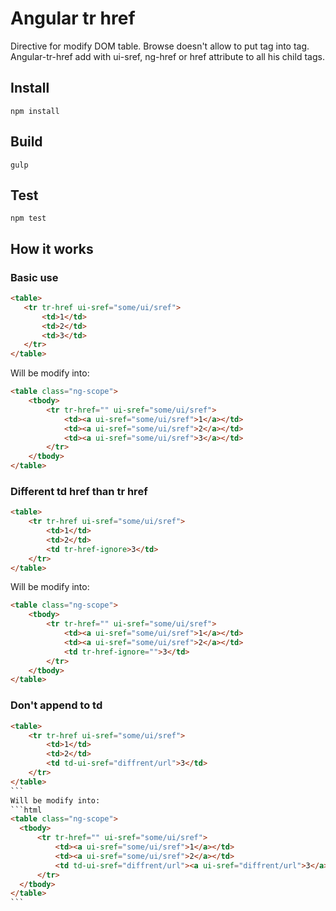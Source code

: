 # Angular tr href
Directive for modify DOM table.
Browse doesn't allow to put <a> tag into <tr> tag.
Angular-tr-href add <a> with ui-sref, ng-href or href attribute to all his <th> child tags.

## Install
```
npm install
```

## Build
```
gulp
```

## Test
```
npm test
```

## How it works
### Basic use
```html
<table>
   <tr tr-href ui-sref="some/ui/sref">
       <td>1</td>
       <td>2</td>
       <td>3</td>
   </tr>
</table>
```
Will be modify into:
```html
<table class="ng-scope">
    <tbody>
        <tr tr-href="" ui-sref="some/ui/sref">
            <td><a ui-sref="some/ui/sref">1</a></td>
            <td><a ui-sref="some/ui/sref">2</a></td>
            <td><a ui-sref="some/ui/sref">3</a></td>
        </tr>
    </tbody>
</table>
```
### Different td href than tr href
```html
<table>
    <tr tr-href ui-sref="some/ui/sref">
        <td>1</td>
        <td>2</td>
        <td tr-href-ignore>3</td>
    </tr>
</table>
```
Will be modify into:
```html
<table class="ng-scope">
    <tbody>
        <tr tr-href="" ui-sref="some/ui/sref">
            <td><a ui-sref="some/ui/sref">1</a></td>
            <td><a ui-sref="some/ui/sref">2</a></td>
            <td tr-href-ignore="">3</td>
        </tr>
    </tbody>
</table>
```
### Don't append to td
````html
<table>
    <tr tr-href ui-sref="some/ui/sref">
        <td>1</td>
        <td>2</td>
        <td td-ui-sref="diffrent/url">3</td>
    </tr>
</table>
```
Will be modify into:
```html
<table class="ng-scope">
  <tbody>
      <tr tr-href="" ui-sref="some/ui/sref">
          <td><a ui-sref="some/ui/sref">1</a></td>
          <td><a ui-sref="some/ui/sref">2</a></td>
          <td td-ui-sref="diffrent/url"><a ui-sref="diffrent/url">3</a></td>
      </tr>
  </tbody>
</table>
```